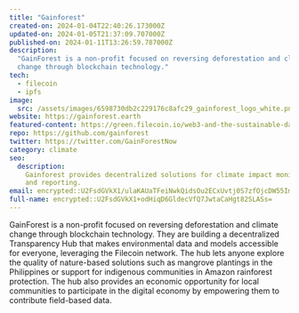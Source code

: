 ```yaml
---
title: "Gainforest"
created-on: 2024-01-04T22:40:26.173000Z
updated-on: 2024-01-05T21:37:09.707000Z
published-on: 2024-01-11T13:26:59.787000Z
description:
  "GainForest is a non-profit focused on reversing deforestation and climate
  change through blockchain technology."
tech:
  - filecoin
  - ipfs
image:
  src: /assets/images/6598730db2c229176c8afc29_gainforest_logo_white.png
website: https://gainforest.earth
featured-content: https://green.filecoin.io/web3-and-the-sustainable-data-movement/
repo: https://github.com/gainforest
twitter: https://twitter.com/GainForestNow
category: climate
seo:
  description:
    Gainforest provides decentralized solutions for climate impact monitoring
    and reporting.
email: encrypted::U2FsdGVkX1/ulaKAUaTFeiNwkQidsOu2ECxUvtj0S7zfOjcDW55ImJVEdtjM22Z1
full-name: encrypted::U2FsdGVkX1+odHiqD6GldecVfQ7JwtaCaHgt82SLASs=
---
```


GainForest is a non-profit focused on reversing deforestation and climate change through blockchain technology. They are building a decentralized Transparency Hub that makes environmental data and models accessible for everyone, leveraging the Filecoin network. The hub lets anyone explore the quality of nature-based solutions such as mangrove plantings in the Philippines or support for indigenous communities in Amazon rainforest protection. The hub also provides an economic opportunity for local communities to participate in the digital economy by empowering them to contribute field-based data.
